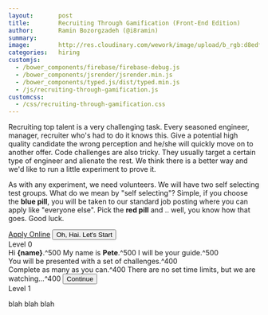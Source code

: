 ```yaml
---
layout:       post
title:        Recruiting Through Gamification (Front-End Edition)
author:       Ramin Bozorgzadeh (@i8ramin)
summary:
image:        http://res.cloudinary.com/wework/image/upload/b_rgb:d8edf8,c_pad,f_auto,g_north,h_1000,w_1600/v1430060208/engineering/recruiting-through-gamification.jpg
categories:   hiring
customjs:
  - /bower_components/firebase/firebase-debug.js
  - /bower_components/jsrender/jsrender.min.js
  - /bower_components/typed.js/dist/typed.min.js
  - /js/recruiting-through-gamification.js
customcss:
  - /css/recruiting-through-gamification.css
---
```


Recruiting top talent is a very challenging task. Every seasoned engineer, manager, recruiter who's had to do it knows this. Give a potential high quality candidate the wrong perception and he/she will quickly move on to another offer. Code challenges are also tricky. They usually target a certain type of engineer and alienate the rest. We think there is a better way and we'd like to run a little experiment to prove it.

As with any experiment, we need volunteers. We will have two self selecting test groups. What do we mean by "self selecting"? Simple, if you choose the **blue pill**, you will be taken to our standard job posting where you can apply like "everyone else". Pick the **red pill** and .. well, you know how that goes. Good luck.

<div class="experiment-buttons">
  <a href="https://www.wework.com/careers?ref=blog#job-49781" target="_blank" class="button button-blue" id="bluePill">Apply Online</a>
  <button class="button button-red" id="redPill" style="display:inline-block;">Oh, Hai. Let's Start</button>
</div>

<div id="game" class="levels">
  <div id="level-0" class="level">
    <div class="title">Level 0</div>
    <panda>
      Hi <b>{name}</b>.^500 My name is <b>Pete</b>.^500 I will be your guide.^500<br>
      You will be presented with a set of challenges.^400<br>
      Complete as many as you can.^400 There are no set time limits, but we are watching...^400
    </panda>
    <button class="button button-small button-blue continue" data-next-level="#level-1">Continue</button>
  </div>

  <div id="level-1" class="level">
    <div class="title">Level 1</div>
    <panda>
      <p>blah blah blah</p>
    </panda>
  </div>
</div>

<script id="privatePandaTpl" type="text/x-jsrender">
  <div class="pirate-panda">
    <div class="img"></div>
    <div class="content">
      <div class="chatbox"></div>
    </div>
  </div>
</script>
